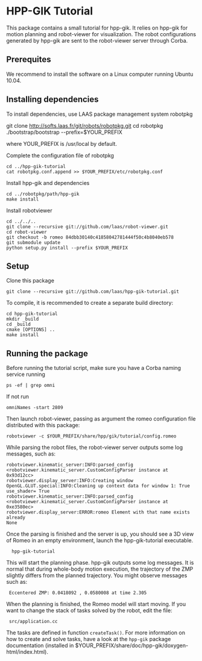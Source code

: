 HPP-GIK Tutorial
================

This package contains a small tutorial for hpp-gik. It relies on hpp-gik
for motion planning and robot-viewer for visualization. The robot
configurations generated by hpp-gik are sent to the robot-viewer server
through Corba.

Prerequites
-----------

We recommend to install the software on a Linux computer running Ubuntu 10.04.

Installing dependencies
-----------------------

To install dependencies, use LAAS package management system robotpkg

   git clone http://softs.laas.fr/git/robots/robotpkg.git
   cd robotpkg
   ./bootstrap/bootstrap --prefix=$YOUR_PREFIX

where YOUR_PREFIX is /usr/local by default.

Complete the configuration file of robotpkg

    cd ../hpp-gik-tutorial
    cat robotpkg.conf.append >> $YOUR_PREFIX/etc/robotpkg.conf

Install hpp-gik and dependencies

    cd ../robotpkg/path/hpp-gik
    make install

Install robotviewer

    cd ../../..
    git clone --recursive git://github.com/laas/robot-viewer.git
    cd robot-viewer
    git checkout -b romeo 84dbb30140c41858042781444f50c4b8040eb578
    git submodule update
    python setup.py install --prefix $YOUR_PREFIX

Setup
-----
Clone this package

    git clone --recursive git://github.com/laas/hpp-gik-tutorial.git

To compile, it is recommended to create a separate build
directory:

    cd hpp-gik-tutorial
    mkdir _build
    cd _build
    cmake [OPTIONS] ..
    make install

Running the package
-------------------

Before running the tutorial script, make sure you have a Corba naming service
running

    ps -ef | grep omni

If not run

    omniNames -start 2809

Then launch robot-viewer, passing as argument the
romeo configuration file distributed with this package:

    robotviewer -c $YOUR_PREFIX/share/hpp/gik/tutorial/config.romeo

While parsing the robot files, the robot-viewer server outputs some
log messages, such as:

    robotviewer.kinematic_server:INFO:parsed_config <robotviewer.kinematic_server.CustomConfigParser instance at 0x93d12cc>
    robotviewer.display_server:INFO:Creating window
    OpenGL.GLUT.special:INFO:Cleaning up context data for window 1: True
    use_shader= True
    robotviewer.kinematic_server:INFO:parsed_config <robotviewer.kinematic_server.CustomConfigParser instance at 0xe3580ec>
    robotviewer.display_server:ERROR:romeo Element with that name exists already
    None

Once the parsing is finished and the server is up, you should see a 3D view of
Romeo in an empty environment, launch the hpp-gik-tutorial executable.

      hpp-gik-tutorial

This will start the planning phase. hpp-gik outputs some log messages. It is
normal that during whole-body motion execution, the trajectory of the ZMP
slightly differs from the planned trajectory. You might observe messages
such as:

     Eccentered ZMP: 0.0418092 , 0.0580008 at time 2.305

When the planning is finished, the Romeo model will start moving. If you want
to change the stack of tasks solved by the robot, edit the file:

     src/application.cc

The tasks are defined in function `createTask()`. For more
information on how to create and solve tasks, have a look at
the `hpp-gik` package documentation (installed in $YOUR_PREFIX/share/doc/hpp-gik/doxygen-html/index.html).

